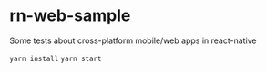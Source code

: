 # rn-web-sample

Some tests about cross-platform mobile/web apps in react-native

`yarn install`
`yarn start`

